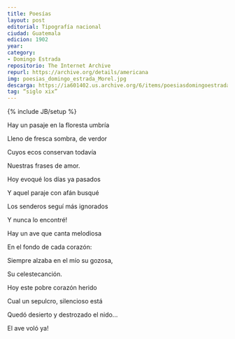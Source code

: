 ```yaml
---
title: Poesías
layout: post
editorial: Tipografía nacional
ciudad: Guatemala
edicion: 1902
year: 
category:
- Domingo Estrada
repositorio: The Internet Archive
repurl: https://archive.org/details/americana
img: poesias_domingo_estrada_Morel.jpg
descarga: https://ia601402.us.archive.org/6/items/poesiasdomingoestrada/poesiasdomingoestrada.pdf
tag: “siglo xix”
---
```

{% include JB/setup %}

Hay un pasaje en la floresta umbría 
 
Lleno de fresca sombra, de verdor 
 
Cuyos ecos conservan todavía 
 
Nuestras frases de amor. 
 
Hoy evoqué los días ya pasados 
 
Y aquel paraje con afán busqué 
 
Los senderos seguí más ignorados 
 
Y nunca lo encontré! 
 
  
Hay un ave que canta melodiosa 
 
En el fondo de cada corazón: 
 
Siempre alzaba en el mío su gozosa, 
 
Su celestecanción. 
 
 
Hoy este pobre corazón herido 
 
Cual un sepulcro, silencioso está 
 
Quedó desierto y destrozado el nido... 
 
El ave voló ya!
